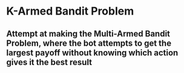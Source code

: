 # K-Armed Bandit Problem

## Attempt at making the Multi-Armed Bandit Problem, where the bot attempts to get the largest payoff without knowing which action gives it the best result

